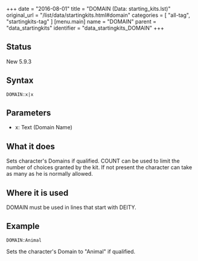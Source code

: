+++
date = "2016-08-01"
title = "DOMAIN (Data: starting_kits.lst)"
original_url = "/list/data/startingkits.html#domain"
categories = [ "all-tag", "startingkits-tag" ]
[menu.main]
    name = "DOMAIN"
    parent = "data_startingkits"
    identifier = "data_startingkits_DOMAIN"
+++

## Status

New 5.9.3

## Syntax

`DOMAIN:x|x`

## Parameters

-   x: Text (Domain Name)



What it does
------------

Sets character's Domains if qualified. COUNT can be used to limit the
number of choices granted by the kit. If not present the character can
take as many as he is normally allowed.

Where it is used
----------------

DOMAIN must be used in lines that start with DEITY.

Example
-------

`DOMAIN:Animal`

Sets the character's Domain to "Animal" if qualified.


